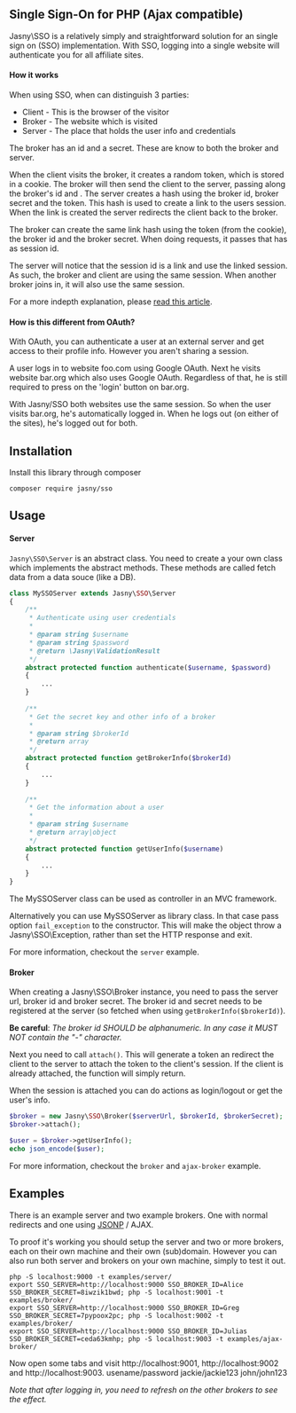 Single Sign-On for PHP (Ajax compatible)
---

Jasny\SSO is a relatively simply and straightforward solution for an single sign on (SSO) implementation. With SSO,
logging into a single website will authenticate you for all affiliate sites.

#### How it works

When using SSO, when can distinguish 3 parties:

* Client - This is the browser of the visitor
* Broker - The website which is visited
* Server - The place that holds the user info and credentials

The broker has an id and a secret. These are know to both the broker and server.

When the client visits the broker, it creates a random token, which is stored in a cookie. The broker will then send
the client to the server, passing along the broker's id and . The server creates a hash using the broker id, broker
secret and the token. This hash is used to create a link to the users session. When the link is created the server
redirects the client back to the broker.

The broker can create the same link hash using the token (from the cookie), the broker id and the broker secret. When
doing requests, it passes that has as session id.

The server will notice that the session id is a link and use the linked session. As such, the broker and client are
using the same session. When another broker joins in, it will also use the same session.

For a more indepth explanation, please [read this article](https://github.com/jasny/sso/wiki).

#### How is this different from OAuth?

With OAuth, you can authenticate a user at an external server and get access to their profile info. However you
aren't sharing a session.

A user logs in to website foo.com using Google OAuth. Next he visits website bar.org which also uses Google OAuth.
Regardless of that, he is still required to press on the 'login' button on bar.org.

With Jasny/SSO both websites use the same session. So when the user visits bar.org, he's automatically logged in.
When he logs out (on either of the sites), he's logged out for both.

## Installation

Install this library through composer

    composer require jasny/sso

## Usage

#### Server

`Jasny\SSO\Server` is an abstract class. You need to create a your own class which implements the abstract methods.
These methods are called fetch data from a data souce (like a DB).

```php
class MySSOServer extends Jasny\SSO\Server
{
    /**
     * Authenticate using user credentials
     *
     * @param string $username
     * @param string $password
     * @return \Jasny\ValidationResult
     */
    abstract protected function authenticate($username, $password)
    {
        ...
    }
    
    /**
     * Get the secret key and other info of a broker
     *
     * @param string $brokerId
     * @return array
     */
    abstract protected function getBrokerInfo($brokerId)
    {
        ...
    }
    
    /**
     * Get the information about a user
     *
     * @param string $username
     * @return array|object
     */
    abstract protected function getUserInfo($username)
    {
        ...
    }
}
```

The MySSOServer class can be used as controller in an MVC framework.

Alternatively you can use MySSOServer as library class. In that case pass option `fail_exception` to the constructor.
This will make the object throw a Jasny\SSO\Exception, rather than set the HTTP response and exit.

For more information, checkout the `server` example.

#### Broker

When creating a Jasny\SSO\Broker instance, you need to pass the server url, broker id and broker secret. The broker id
and secret needs to be registered at the server (so fetched when using `getBrokerInfo($brokerId)`).

**Be careful**: *The broker id SHOULD be alphanumeric. In any case it MUST NOT contain the "-" character.*

Next you need to call `attach()`. This will generate a token an redirect the client to the server to attach the token
to the client's session. If the client is already attached, the function will simply return.

When the session is attached you can do actions as login/logout or get the user's info.

```php
$broker = new Jasny\SSO\Broker($serverUrl, $brokerId, $brokerSecret);
$broker->attach();

$user = $broker->getUserInfo();
echo json_encode($user);
```

For more information, checkout the `broker` and `ajax-broker` example.

## Examples

There is an example server and two example brokers. One with normal redirects and one using
[JSONP](https://en.wikipedia.org/wiki/JSONP) / AJAX.

To proof it's working you should setup the server and two or more brokers, each on their own machine and their own
(sub)domain. However you can also run both server and brokers on your own machine, simply to test it out.

    php -S localhost:9000 -t examples/server/
    export SSO_SERVER=http://localhost:9000 SSO_BROKER_ID=Alice SSO_BROKER_SECRET=8iwzik1bwd; php -S localhost:9001 -t examples/broker/
    export SSO_SERVER=http://localhost:9000 SSO_BROKER_ID=Greg SSO_BROKER_SECRET=7pypoox2pc; php -S localhost:9002 -t examples/broker/
    export SSO_SERVER=http://localhost:9000 SSO_BROKER_ID=Julias SSO_BROKER_SECRET=ceda63kmhp; php -S localhost:9003 -t examples/ajax-broker/

Now open some tabs and visit http://localhost:9001, http://localhost:9002 and http://localhost:9003.
usename/password
jackie/jackie123
john/john123

_Note that after logging in, you need to refresh on the other brokers to see the effect._
